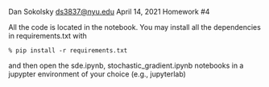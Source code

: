 Dan Sokolsky
ds3837@nyu.edu
April 14, 2021
Homework #4


All the code is located in the notebook. You may install all the dependencies in requirements.txt with

```
% pip install -r requirements.txt
```

and then open the sde.ipynb, stochastic_gradient.ipynb  notebooks in a jupypter environment of your choice (e.g., jupyterlab)
